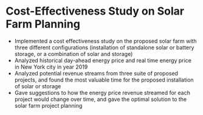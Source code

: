 # Cost-Effectiveness Study on Solar Farm Planning

<ul>
      <li>Implemented a cost effectiveness study on the proposed solar farm with three different configurations (installation of standalone solar or battery storage, or a combination of solar and storage) </li>
      <li>Analyzed historical day-ahead energy price and real time energy price in New York city in year 2019  </li>
      <li>Analyzed potential revenue streams from three suite of proposed projects, and found the most valuable time for the proposed installation of solar or storage </li>
  <li> Gave suggestions to how the energy price revenue streamed for each project would change over time, and gave the optimal solution to the solar farm project planning </li>
</ul>
